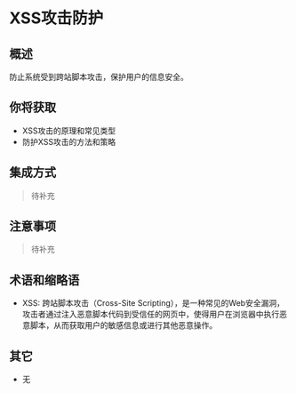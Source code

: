 # XSS攻击防护

## 概述

防止系统受到跨站脚本攻击，保护用户的信息安全。

## 你将获取

- XSS攻击的原理和常见类型
- 防护XSS攻击的方法和策略


## 集成方式

> 待补充

## 注意事项

> 待补充

## 术语和缩略语

- XSS: 跨站脚本攻击（Cross-Site Scripting），是一种常见的Web安全漏洞，攻击者通过注入恶意脚本代码到受信任的网页中，使得用户在浏览器中执行恶意脚本，从而获取用户的敏感信息或进行其他恶意操作。

## 其它

- 无